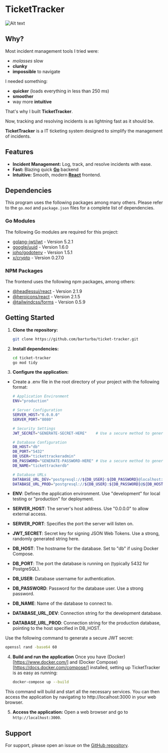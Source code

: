 # TicketTracker

![Alt text](/ticket-tracker-in-action.gif "GIF video of TicketTracker")

## Why?

Most incident management tools I tried were:

- _molasses_ slow
- **clunky**
- **impossible** to navigate

I needed something:

- **quicker** (loads everything in less than 250 ms)
- **smoother**
- way more **intuitive**

That's why I built **TicketTracker**.

Now, tracking and resolving incidents is as lightning fast as it should be.

**TicketTracker** is a IT ticketing system designed to simplify the management of incidents.

## Features

- **Incident Management:** Log, track, and resolve incidents with ease.
- **Fast:** Blazing quick **[Go](https://golang.org/)** backend
- **Intuitive:** Smooth, modern **[React](https://reactjs.org/)** frontend.

## Dependencies

This program uses the following packages among many others. Please refer to the `go.mod` and `package.json` files for a complete list of dependencies.

### Go Modules

The following Go modules are required for this project:

- [golang-jwt/jwt](https://github.com/golang-jwt/jwt) - Version 5.2.1
- [google/uuid](https://github.com/google/uuid) - Version 1.6.0
- [joho/godotenv](https://github.com/joho/godotenv) - Version 1.5.1
- [x/crypto](https://pkg.go.dev/golang.org/x/crypto) - Version 0.27.0

### NPM Packages

The frontend uses the following npm packages, among others:

- [@headlessui/react](https://github.com/tailwindlabs/headlessui) - Version 2.1.9
- [@heroicons/react](https://github.com/tailwindlabs/heroicons) - Version 2.1.5
- [@tailwindcss/forms](https://github.com/tailwindlabs/tailwindcss-forms) - Version 0.5.9

## Getting Started

1. **Clone the repository:**

   ```bash
   git clone https://github.com/barturba/ticket-tracker.git
   ```

2. **Install dependencies:**

   ```bash
   cd ticket-tracker
   go mod tidy
   ```

3. **Configure the application:**

- Create a .env file in the root directory of your project with the following format:

  ```bash .env
  # Application Environment
  ENV="production"

  # Server Configuration
  SERVER_HOST="0.0.0.0"
  SERVER_PORT="8080"

  # Security Settings
  JWT_SECRET="GENERATE-SECRET-HERE"    # Use a secure method to generate this secret

  # Database Configuration
  DB_HOST="db"
  DB_PORT="5432"
  DB_USER="tickettrackeradmin"
  DB_PASSWORD="GENERATE-PASSWORD-HERE" # Use a secure method to generate this password
  DB_NAME="tickettrackerdb"

  # Database URLs
  DATABASE_URL_DEV="postgresql://${DB_USER}:${DB_PASSWORD}@localhost:${DB_PORT}/${DB_NAME}?sslmode=disable"
  DATABASE_URL_PROD="postgresql://${DB_USER}:${DB_PASSWORD}@${DB_HOST}:${DB_PORT}/${DB_NAME}?sslmode=disable"

  ```

- **ENV**: Defines the application environment. Use "development" for local testing or "production" for deployment.
- **SERVER_HOST**: The server's host address. Use "0.0.0.0" to allow external access.
- **SERVER_PORT**: Specifies the port the server will listen on.
- **JWT_SECRET**: Secret key for signing JSON Web Tokens. Use a strong, randomly generated string here.
- **DB_HOST**: The hostname for the database. Set to "db" if using Docker Compose.
- **DB_PORT**: The port the database is running on (typically 5432 for PostgreSQL).
- **DB_USER**: Database username for authentication.
- **DB_PASSWORD**: Password for the database user. Use a strong password.
- **DB_NAME**: Name of the database to connect to.
- **DATABASE_URL_DEV**: Connection string for the development database.
- **DATABASE_URL_PROD**: Connection string for the production database, pointing to the host specified in DB_HOST.

Use the following command to generate a secure JWT secret:

```bash
openssl rand -base64 60
```

4. **Build and run the application**
   Once you have (Docker)[https://www.docker.com/] and (Docker Compose)[https://docs.docker.com/compose/] installed, setting up TicketTracker is as easy as running:

   ```bash
   docker-compose up --build
   ```

This command will build and start all the necessary services. You can then access the application by navigating to http://localhost:3000 in your web browser.

5. **Access the application:** Open a web browser and go to `http://localhost:3000`.

## Support

For support, please open an issue on the [GitHub repository](https://github.com/barturba/ticket-tracker/issues).

```

```
